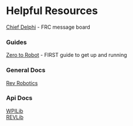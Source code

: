 # Helpful Resources
[Chief Delphi](https://www.chiefdelphi.com/) - FRC message board
### Guides
[Zero to Robot](https://docs.wpilib.org/en/stable/docs/zero-to-robot/introduction.html) - FIRST guide to get up and running  
### General Docs
[Rev Robotics](https://docs.revrobotics.com/docs/)  
### Api Docs
[WPILib](https://github.wpilib.org/allwpilib/docs/release/java/index.html)  
[REVLib](https://docs.revrobotics.com/sparkmax/software-resources/spark-max-api-information#java-api)  
